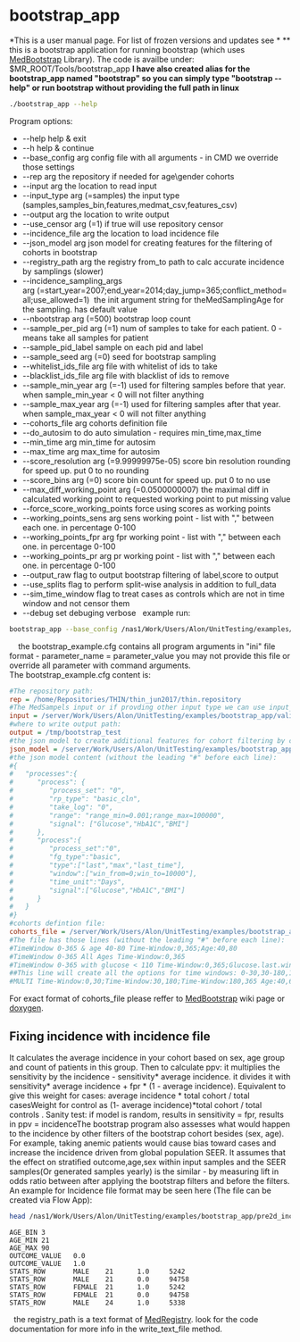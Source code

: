 # bootstrap_app
*This is a user manual page. For list of frozen versions and updates see *
**
this is a bootstrap application for running bootstrap (which uses [MedBootstrap](/Infrastructure%20Home%20Page/MedProcessTools%20Library/MedBootstrap) Library). The code is availbe under: $MR_ROOT/Tools/bootstrap_app
**I have also created alias for the bootstrap_app named "bootstrap" so you can simply type "bootstrap --help" or run bootstrap without providing the full path in linux**
 
```bash
./bootstrap_app --help
```
Program options:

- --help help & exit
- --h help & continue
- --base_config arg config file with all arguments - in CMD we override those settings
- --rep arg the repository if needed for age\gender cohorts
- --input arg the location to read input
- --input_type arg (=samples) the input type (samples,samples_bin,features,medmat_csv,features_csv)
- --output arg the location to write output
- --use_censor arg (=1) if true will use repository censor
- --incidence_file arg the location to load incidence file
- --json_model arg json model for creating features for the filtering of cohorts in bootstrap
- --registry_path arg the registry from_to path to calc accurate incidence by samplings (slower)
- --incidence_sampling_args arg (=start_year=2007;end_year=2014;day_jump=365;conflict_method=all;use_allowed=1)  the init argument string for theMedSamplingAge for the sampling. has default value
- --nbootstrap arg (=500) bootstrap loop count
- --sample_per_pid arg (=1) num of samples to take for each patient. 0 - means take all samples for patient
- --sample_pid_label sample on each pid and label
- --sample_seed arg (=0) seed for bootstrap sampling
- --whitelist_ids_file arg file with whitelist of ids to take
- --blacklist_ids_file arg file with blacklist of ids to remove
- --sample_min_year arg (=-1) used for filtering samples before that year. when sample_min_year < 0 will not filter anything
- --sample_max_year arg (=-1) used for filtering samples after that year. when sample_max_year < 0 will not filter anything
- --cohorts_file arg cohorts definition file
- --do_autosim to do auto simulation - requires min_time,max_time
- --min_time arg min_time for autosim
- --max_time arg max_time for autosim
- --score_resolution arg (=9.99999975e-05) score bin resolution rounding for speed up. put 0 to no rounding
- --score_bins arg (=0) score bin count for speed up. put 0 to no use
- --max_diff_working_point arg (=0.0500000007) the maximal diff in calculated working point to requested working point to put missing value
- --force_score_working_points force using scores as working points
- --working_points_sens arg sens working point - list with "," between each one. in percentage 0-100
- --working_points_fpr arg fpr working point - list with "," between each one. in percentage 0-100
- --working_points_pr arg pr working point - list with "," between each one. in percentage 0-100
- --output_raw flag to output bootstrap filtering of label,score to output
- --use_splits flag to perform split-wise analysis in addition to full_data
- --sim_time_window flag to treat cases as controls which are not in time window and not censor them
- --debug set debuging verbose
 
example run:
 
```bash
bootstrap_app --base_config /nas1/Work/Users/Alon/UnitTesting/examples/bootstrap_app/bootstrap_example.cfg
```
 
 
the bootstrap_example.cfg contains all program arguments in "ini" file format - parameter_name = parameter_value
you may not provide this file or override all parameter with command arguments.
The bootstrap_example.cfg content is:
 
```ini title="bootstrap_example.cfg"
#The repository path:
rep = /home/Repositories/THIN/thin_jun2017/thin.repository
#The MedSampels input or if provding other input type we can use input_type paramter
input = /server/Work/Users/Alon/UnitTesting/examples/bootstrap_app/validation_samples.preds
#where to write output path:
output = /tmp/bootstrap_test
#the json model to create additional features for cohort filtering by cohorts_file
json_model = /server/Work/Users/Alon/UnitTesting/examples/bootstrap_app/model_stats.json
#the json model content (without the leading "#" before each line):
#{
#   "processes":{
#      "process": {
#         "process_set": "0",
#         "rp_type": "basic_cln",
#         "take_log": "0",
#         "range": "range_min=0.001;range_max=100000",
#         "signal": ["Glucose","HbA1C","BMI"]
#      },
#      "process":{
#         "process_set":"0",
#         "fg_type":"basic",
#         "type":["last","max","last_time"],
#         "window":["win_from=0;win_to=10000"],
#         "time_unit":"Days",
#         "signal":["Glucose","HbA1C","BMI"]
#      }
#   }
#}
#cohorts defintion file:
cohorts_file = /server/Work/Users/Alon/UnitTesting/examples/bootstrap_app/bootstrap_new.params
#The file has those lines (without the leading "#" before each line):
#TimeWindow 0-365 & age 40-80 Time-Window:0,365;Age:40,80
#TimeWindow 0-365 All Ages Time-Window:0,365
#TimeWindow 0-365 with glucose < 110 Time-Window:0,365;Glucose.last.win_0_10000:0,110
##This line will create all the options for time windows: 0-30,30-180,180-365 with ages 40-60,60-80,40-80 for both male,females
#MULTI Time-Window:0,30;Time-Window:30,180;Time-Window:180,365 Age:40,60;Age:60,80;Age:40,80 Gender:1,1;Gender:2,2
```
For exact format of cohorts_file please reffer to [MedBootstrap](/Infrastructure%20Home%20Page/MedProcessTools%20Library/MedBootstrap) wiki page or [doxygen](https://Medial-EarlySign.github.io/MR_LIBS/classMedBootstrap.html#a719ddf45e236146cd0020b0f587b78a1).
 
## Fixing incidence with incidence file
It calculates the average incidence in your cohort based on sex, age group and count of patients in this group. Then to calculate ppv: it multiplies the sensitivity by the incidence - sensitivity* average incidence. it divides it with sensitivity* average incidence + fpr * (1 - average incidence). Equivalent to give this weight for cases: average incidence * total cohort / total casesWeight for control as (1- average incidence)*total cohort / total controls . Sanity test: if model is random, results in sensitivity = fpr, results in ppv = incidenceThe bootstrap program also assesses what would happen to the incidence by other filters of the bootstrap cohort besides (sex, age). For example, taking anemic patients would cause bias toward cases and increase the incidence driven from global population SEER. It assumes that the effect on stratified outcome,age,sex within input samples and the SEER samples(Or generated samples yearly) is the similar - by measuring lift in odds ratio between after applying the bootstrap filters and before the filters.
An example for Incidence file format may be seen here (The file can be created via Flow App):
 
```bash
head /nas1/Work/Users/Alon/UnitTesting/examples/bootstrap_app/pre2d_incidence_thin.new_format
```
```
AGE_BIN 3
AGE_MIN 21
AGE_MAX 90
OUTCOME_VALUE   0.0
OUTCOME_VALUE   1.0
STATS_ROW       MALE    21      1.0     5242
STATS_ROW       MALE    21      0.0     94758
STATS_ROW       FEMALE  21      1.0     5242
STATS_ROW       FEMALE  21      0.0     94758
STATS_ROW       MALE    24      1.0     5338
```
 
the registry_path is a text format of [MedRegistry](/Infrastructure%20Home%20Page/MedProcessTools%20Library/MedRegistry). look for the code documentation for more info in the write_text_file method.
 
